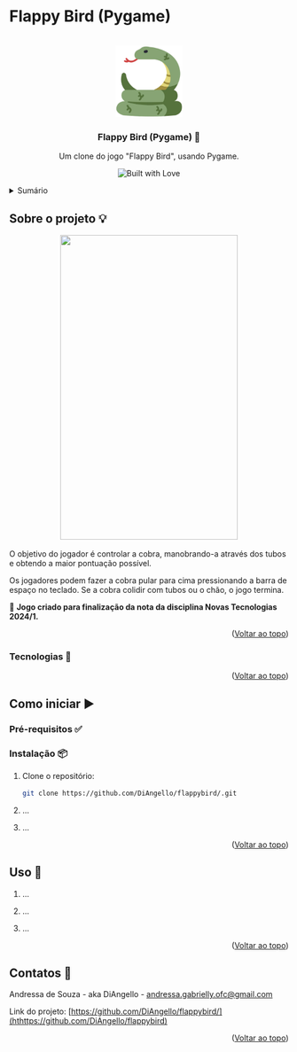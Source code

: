 # Flappy Bird (Pygame)
<a id="readme-top"></a>
<!-- PROJECT LOGO -->
<br />
<div align="center">
  <a href="https://github.com/DiAngello/flappybird">
    <img src="https://github.com/DiAngello/flappybird/blob/main/flappybird_logo.png" width="120" alt="Logo" >
  </a>

  <h3 align="center">Flappy Bird (Pygame) 🐍</h3>

  <p align="center">
Um clone do jogo "Flappy Bird", usando Pygame.
    <br /></p>
</div>
 
<p align="center">
  <img src="https://forthebadge.com/images/badges/built-with-love.png" alt="Built with Love">
</p>

<!-- TABLE OF CONTENTS -->
<details>
  <summary>Sumário</summary>
  <ol>
    <li>
      <a href="#about-the-project">Sobre o projeto</a>
      <ul>
        <li><a href="#built-with">Tecnologias</a></li>
      </ul>
    </li>
    <li>
      <a href="#getting-started">Como iniciar</a>
      <ul>
        <li><a href="#prerequisites">Pré-requisitos</a></li>
        <li><a href="#installation">Instalação</a></li>
      </ul>
    </li>
    <li><a href="#usage">Uso</a></li>
    <li><a href="#contact">Contatos</a></li>
  </ol>
</details>

<!-- ABOUT THE PROJECT -->
## Sobre o projeto 💡

<p align="center"><img src="Flappy-Bird.gif" width="320" height="550"><p/>

<p>O objetivo do jogador é controlar a cobra, manobrando-a através dos tubos e obtendo a maior pontuação possível. 
  
  Os jogadores podem fazer a cobra pular para cima pressionando a barra de espaço no teclado. Se a cobra colidir com tubos ou o chão, o jogo termina.
  
🚨 **Jogo criado para finalização da nota da disciplina Novas Tecnologias 2024/1.**
</p>

<p align="right">(<a href="#readme-top">Voltar ao topo</a>)</p>

<!-- BUILT WITH -->
### Tecnologias 🚀


<p align="right">(<a href="#readme-top">Voltar ao topo</a>)</p>

<!-- GETTING STARTED -->
## Como iniciar ▶️

### Pré-requisitos ✅

### Instalação 📦

1. Clone o repositório:
   ```sh
   git clone https://github.com/DiAngello/flappybird/.git
   ```
2. ...  
    
3. ...

<p align="right">(<a href="#readme-top">Voltar ao topo</a>)</p>

<!-- USAGE EXAMPLES -->
## Uso 📌

1. ...
     
2. ...
   
3. ...
  
<p align="right">(<a href="#readme-top">Voltar ao topo</a>)</p>

<!-- CONTACT -->
## Contatos 🌟

Andressa de Souza - aka DiAngello - andressa.gabrielly.ofc@gmail.com

Link do projeto: [https://github.com/DiAngello/flappybird/](hthttps://github.com/DiAngello/flappybird)

<p align="right">(<a href="#readme-top">Voltar ao topo</a>)</p>

